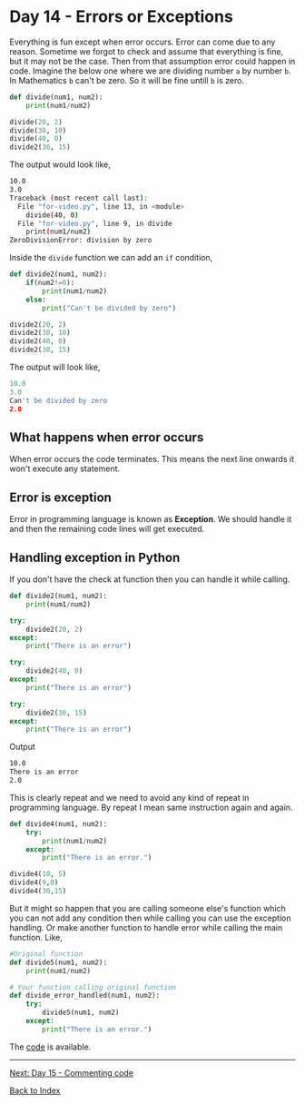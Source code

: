 # Day 14 - Errors or Exceptions

Everything is fun except when error occurs. Error can come due to any reason. Sometime we forgot to check and assume that everything is fine, but it may not be the case. Then from that assumption error could happen in code. Imagine the below one where we are dividing number `a` by number `b`. In Mathematics `b` can't be zero. So it will be fine untill `b` is zero.

```python
def divide(num1, num2):
    print(num1/num2)

divide(20, 2)
divide(30, 10)
divide(40, 0)
divide2(30, 15)
```

The output would look like,

```bash
10.0
3.0
Traceback (most recent call last):
  File "for-video.py", line 13, in <module>
    divide(40, 0)
  File "for-video.py", line 9, in divide
    print(num1/num2)
ZeroDivisionError: division by zero
```

Inside the `divide` function we can add an `if` condition,

```python
def divide2(num1, num2):
    if(num2!=0):
        print(num1/num2)
    else:
        print("Can't be divided by zero")

divide2(20, 2)
divide2(30, 10)
divide2(40, 0)
divide2(30, 15)
```

The output will look like,

```python
10.0
3.0
Can't be divided by zero
2.0
```

## What happens when error occurs

When error occurs the code terminates. This means the next line onwards it won't execute any statement.

## Error is exception

Error in programming language is known as **Exception**. We should handle it and then the remaining code lines will get executed.

## Handling exception in Python

If you don't have the check at function then you can handle it while calling.

```python
def divide2(num1, num2):
    print(num1/num2)

try:
    divide2(20, 2)
except:
    print("There is an error")

try:
    divide2(40, 0)
except:
    print("There is an error")

try:
    divide2(30, 15)
except:
    print("There is an error")
```

Output

```bash
10.0
There is an error
2.0
```

This is clearly repeat and we need to avoid any kind of repeat in programming language. By repeat I mean same instruction again and again.

```python
def divide4(num1, num2):
    try:
        print(num1/num2)
    except:
        print("There is an error.")

divide4(10, 5)
divide4(9,0)
divide4(30,15)
```

But it might so happen that you are calling someone else's function which you can not add any condition then while calling you can use the exception handling. Or make another function to handle error while calling the main function. Like,

```python
#Original function
def divide5(num1, num2):
    print(num1/num2)

# Your function calling original function
def divide_error_handled(num1, num2):
    try:
        divide5(num1, num2)
    except:
        print("There is an error.")

```

The [code](SampleCode/14exception.py) is available.

<!--
## Watch the video

[Video link](https://www.youtube.com/watch?v=)

## Day 14 - Exercise
-->

---
[Next: Day 15 - Commenting code](15-day15.md)

[Back to Index](index.md)
